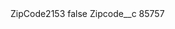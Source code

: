 <?xml version="1.0" encoding="UTF-8"?>
<CustomMetadata xmlns="http://soap.sforce.com/2006/04/metadata" xmlns:xsi="http://www.w3.org/2001/XMLSchema-instance" xmlns:xsd="http://www.w3.org/2001/XMLSchema">
    <label>ZipCode2153</label>
    <protected>false</protected>
    <values>
        <field>Zipcode__c</field>
        <value xsi:type="xsd:string">85757</value>
    </values>
</CustomMetadata>
